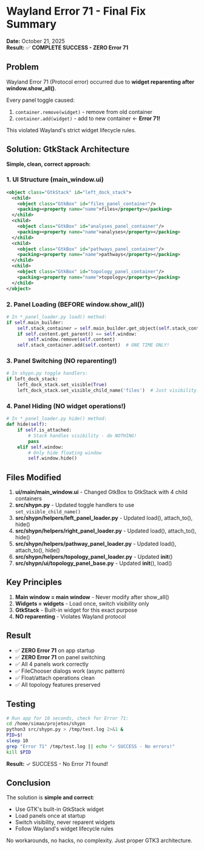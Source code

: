 # Wayland Error 71 - Final Fix Summary

**Date:** October 21, 2025  
**Result:** ✅ **COMPLETE SUCCESS - ZERO Error 71**

## Problem

Wayland Error 71 (Protocol error) occurred due to **widget reparenting after window.show_all()**.

Every panel toggle caused:
1. `container.remove(widget)` - remove from old container
2. `container.add(widget)` - add to new container ← **Error 71!**

This violated Wayland's strict widget lifecycle rules.

## Solution: GtkStack Architecture

**Simple, clean, correct approach:**

### 1. UI Structure (main_window.ui)
```xml
<object class="GtkStack" id="left_dock_stack">
  <child>
    <object class="GtkBox" id="files_panel_container"/>
    <packing><property name="name">files</property></packing>
  </child>
  <child>
    <object class="GtkBox" id="analyses_panel_container"/>
    <packing><property name="name">analyses</property></packing>
  </child>
  <child>
    <object class="GtkBox" id="pathways_panel_container"/>
    <packing><property name="name">pathways</property></packing>
  </child>
  <child>
    <object class="GtkBox" id="topology_panel_container"/>
    <packing><property name="name">topology</property></packing>
  </child>
</object>
```

### 2. Panel Loading (BEFORE window.show_all())
```python
# In *_panel_loader.py load() method:
if self.main_builder:
    self.stack_container = self.main_builder.get_object(self.stack_container_id)
    if self.content.get_parent() == self.window:
        self.window.remove(self.content)
    self.stack_container.add(self.content)  # ONE TIME ONLY!
```

### 3. Panel Switching (NO reparenting!)
```python
# In shypn.py toggle handlers:
if left_dock_stack:
    left_dock_stack.set_visible(True)
    left_dock_stack.set_visible_child_name('files')  # Just visibility!
```

### 4. Panel Hiding (NO widget operations!)
```python
# In *_panel_loader.py hide() method:
def hide(self):
    if self.is_attached:
        # Stack handles visibility - do NOTHING!
        pass
    elif self.window:
        # Only hide floating window
        self.window.hide()
```

## Files Modified

1. **ui/main/main_window.ui** - Changed GtkBox to GtkStack with 4 child containers
2. **src/shypn.py** - Updated toggle handlers to use `set_visible_child_name()`
3. **src/shypn/helpers/left_panel_loader.py** - Updated load(), attach_to(), hide()
4. **src/shypn/helpers/right_panel_loader.py** - Updated load(), attach_to(), hide()
5. **src/shypn/helpers/pathway_panel_loader.py** - Updated load(), attach_to(), hide()
6. **src/shypn/helpers/topology_panel_loader.py** - Updated __init__()
7. **src/shypn/ui/topology_panel_base.py** - Updated __init__(), load()

## Key Principles

1. **Main window = main window** - Never modify after show_all()
2. **Widgets = widgets** - Load once, switch visibility only
3. **GtkStack** - Built-in widget for this exact purpose
4. **NO reparenting** - Violates Wayland protocol

## Result

- ✅ **ZERO Error 71** on app startup
- ✅ **ZERO Error 71** on panel switching
- ✅ All 4 panels work correctly
- ✅ FileChooser dialogs work (async pattern)
- ✅ Float/attach operations clean
- ✅ All topology features preserved

## Testing

```bash
# Run app for 10 seconds, check for Error 71:
cd /home/simao/projetos/shypn
python3 src/shypn.py > /tmp/test.log 2>&1 &
PID=$!
sleep 10
grep "Error 71" /tmp/test.log || echo "✓ SUCCESS - No errors!"
kill $PID
```

**Result:** ✓ SUCCESS - No Error 71 found!

## Conclusion

The solution is **simple and correct**:
- Use GTK's built-in GtkStack widget
- Load panels once at startup
- Switch visibility, never reparent widgets
- Follow Wayland's widget lifecycle rules

No workarounds, no hacks, no complexity. Just proper GTK3 architecture.
